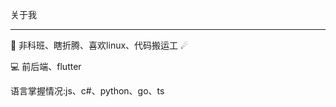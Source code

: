 <div class="hd posts">
    <div class="post-title">
        <p>
        关于我
        </p>
        <hr>
    </div>
    <div class="post-content">
    <p>🚀 非科班、瞎折腾、喜欢linux、代码搬运工 ☄</p>
    <p>💻 前后端、flutter</p>
    <p>语言掌握情况:js、c#、python、go、ts</p>
    </div>
</div>

